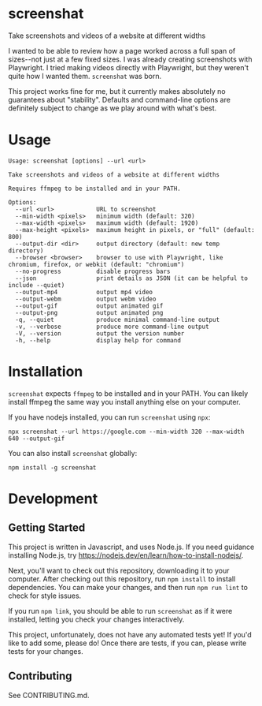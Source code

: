 # screenshat

Take screenshots and videos of a website at different widths

I wanted to be able to review how a page worked across a full span of sizes--not just at a few fixed sizes.  I was already creating screenshots with Playwright.  I tried making videos directly with Playwright, but they weren't quite how I wanted them.  `screenshat` was born.

This project works fine for me, but it currently makes absolutely no guarantees about "stability". Defaults and command-line options are definitely subject to change as we play around with what's best.

# Usage

```
Usage: screenshat [options] --url <url>

Take screenshots and videos of a website at different widths

Requires ffmpeg to be installed and in your PATH.

Options:
  --url <url>            URL to screenshot
  --min-width <pixels>   minimum width (default: 320)
  --max-width <pixels>   maximum width (default: 1920)
  --max-height <pixels>  maximum height in pixels, or "full" (default: 800)
  --output-dir <dir>     output directory (default: new temp directory)
  --browser <browser>    browser to use with Playwright, like chromium, firefox, or webkit (default: "chromium")
  --no-progress          disable progress bars
  --json                 print details as JSON (it can be helpful to include --quiet)
  --output-mp4           output mp4 video
  --output-webm          output webm video
  --output-gif           output animated gif
  --output-png           output animated png
  -q, --quiet            produce minimal command-line output
  -v, --verbose          produce more command-line output
  -V, --version          output the version number
  -h, --help             display help for command
```

# Installation

`screenshat` expects `ffmpeg` to be installed and in your PATH.  You can likely install ffmpeg the same way you install anything else on your computer.

If you have nodejs installed, you can run `screenshat` using `npx`:

```
npx screenshat --url https://google.com --min-width 320 --max-width 640 --output-gif
```

You can also install `screenshat` globally:

```
npm install -g screenshat
```

# Development

## Getting Started

This project is written in Javascript, and uses Node.js.  If you need guidance installing Node.js, try https://nodejs.dev/en/learn/how-to-install-nodejs/.

Next, you'll want to check out this repository, downloading it to your computer. After checking out this repository, run `npm install` to install dependencies. You can make your changes, and then run `npm run lint` to check for style issues.

If you run `npm link`, you should be able to run `screenshat` as if it were installed, letting you check your changes interactively.

This project, unfortunately, does not have any automated tests yet! If you'd like to add some, please do! Once there are tests, if you can, please write tests for your changes.

## Contributing

See CONTRIBUTING.md.
